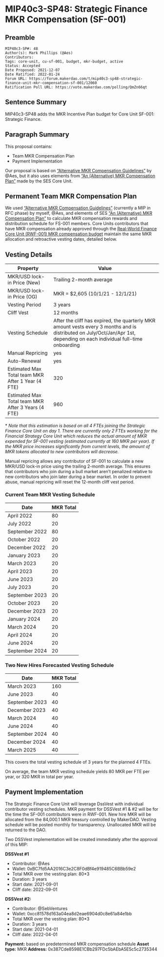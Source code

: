 # MIP40c3-SP48: Strategic Finance MKR Compensation (SF-001)

## Preamble

```
MIP40c3-SP#: 48
Author(s): Mark Phillips (@Aes)
Contributors:
Tags: core-unit, cu-sf-001, budget, mkr-budget, active
Status: Accepted
Date Proposed: 2021-12-07
Date Ratified: 2022-01-24
Forum URL: https://forum.makerdao.com/t/mip40c3-sp48-strategic-finance-unit-mkr-compensation-sf-001/12060
Ratification Poll URL: https://vote.makerdao.com/polling/QmZn66qt
```

## Sentence Summary

MIP40c3-SP48 adds the MKR Incentive Plan budget for Core Unit SF-001: Strategic Finance.

## Paragraph Summary

This proposal contains:

- Team MKR Compensation Plan
- Payment Implementation

Our proposal is based on [“Alternative MKR Compensation Guidelines”](https://forum.makerdao.com/t/alternative-mkr-compensation-guidelines/9049) by @Aes, but it also uses elements from [“An (Alternative) MKR Compensation Plan”](https://forum.makerdao.com/t/pre-mip-discussion-an-alternative-mkr-compensation-plan/8000) made by the SES Core Unit.

## Permanent Team MKR Compensation Plan

We used [“Alternative MKR Compensation Guidelines”](https://forum.makerdao.com/t/alternative-mkr-compensation-guidelines/9049) (currently a MIP in RFC phase) by myself, @Aes, and elements of SES [“An (Alternative) MKR Compensation Plan”](https://forum.makerdao.com/t/pre-mip-discussion-an-alternative-mkr-compensation-plan/8000) to calculate MKR compensation rewards and distribution schedule for FS-001 members. Core Units contributors that have MKR compensation already approved through the [Real-World Finance Core Unit (RWF-001) MKR compensation budget](https://github.com/makerdao/mips/blob/master/MIP40/MIP40c3-Subproposals/MIP40c3-SP38.md) maintain the same MKR allocation and retroactive vesting dates, detailed below.


## Vesting Details

| Property | 	Value |
|----------|----------|
|MKR/USD lock-in Price (New)|Trailing 2-month average|
|MKR/USD lock-in Price (OG)|MKR = $2,605 (10/1/21 - 12/1/21)|
|Vesting Period|3 years|
|Cliff Vest|	12 months|
|Vesting Schedule|After the cliff has expired, the quarterly MKR amount vests every 3 months and is distributed on July/Oct/Jan/Apr 1st, depending on each individual full-time onboarding|
|Manual Repricing|yes|
|Auto-Renewal|yes|
|Estimated Max Total team MKR After 1 Year (4 FTE)|320|
|Estimated Max Total team MKR After 3 Years (4 FTE)|960|

\* _Note that this estimation is based on all 4 FTEs joining the Strategic Finance Core Unit on day 1. There are currently only 2 FTEs working for the Financial Strategy Core Unit which reduces the actual amount of MKR expended for SF-001 vesting (estimated currently at 160 MKR per year). If the MKR price increases significantly from current levels, the amount of MKR tokens allocated to new contributors will decrease._

Manual repricing allows any contributor of SF-001 to calculate a new MKR/USD lock-in price using the trailing 2-month average. This ensures that contributors who join during a bull market aren’t penalized relative to new contributors who join later during a bear market. In order to prevent abuse, manual repricing will reset the 12-month cliff vest period.

### Current Team MKR Vesting Schedule

|Date|MKR Total|
|--|--|
|April 2022|	80|
|July 2022|20|
|September 2022|80|
|October 2022|20|
|December 2022|20|
|January 2023|20|
|March 2023|20|
|April 2023|20|
|June 2023|20|
|July 2023|20|
|September 2023|20|
|October 2023|20|
|December 2023|20|
|January 2024|20|
|March 2024|20|
|April 2024|20|
|June 2024|20|
|September 2024|20|

### Two New Hires Forecasted Vesting Schedule

|Date|MKR Total|
|--|--|
|March 2023|160|
|June 2023|40|
|September 2023|40|
|December 2023|40|
|March 2024|40|
|June 2024|40|
|September 2024|40|
|December 2024|40|
|March 2025|40|

This covers the total vesting schedule of 3 years for the planned 4 FTEs.

On average, the team MKR vesting schedule yields 80 MKR per FTE per year, or 320 MKR in total per year.

## Payment Implementation

The Strategic Finance Core Unit will leverage DssVest with individual contributor vesting schedules. MKR payment for DSSVest #1 & #2 will be for the time the SF-001 contributors were in RWF-001. New hire MKR will be allocated from the 84,000.1 MKR treasury controlled by MakerDAO. Vesting schedule will be posted monthly for transparency. Unallocated MKR will be returned to the DAO.

Two DSSVest implementation will be created immediately after the approval of this MIP:

**DSSVest #1**

- Contributor: @Aes
- Wallet: 0xBC7fd5AA2016C3e2C8F0dBf4e919485C6BBb59e2
- Total MKR over the vesting plan: 80*3
- Duration: 3 years
- Start date: 2021-09-01
- Cliff date: 2022-09-01

**DSSVest #2:**

- Contributor: @SebVentures
- Wallet: 0xcc81578d163a04ea8d2eae6904d0c8e61a84e1bb
- Total MKR over the vesting plan: 80*3
- Duration: 3 years
- Start date: 2021-04-01
- Cliff date: 2022-04-01

**Payment:** based on predetermined MKR compensation schedule
**Asset type:** MKR
**Address:** 0x387Cde8598E1CBb297FDc5bAEbA5E5c5c2735344
